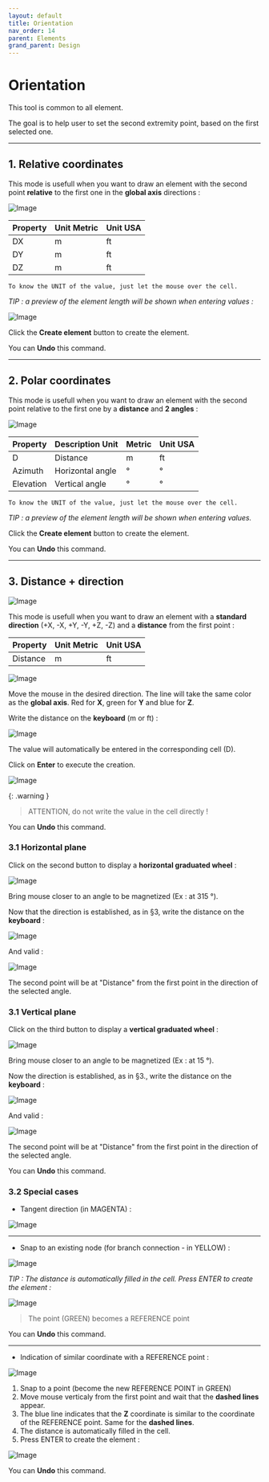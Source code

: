 ```yaml
---
layout: default
title: Orientation
nav_order: 14
parent: Elements
grand_parent: Design
---
```


# Orientation

This tool is common to all element.

The goal is to help user to set the second extremity point, based on the first selected one.

---

## 1. Relative coordinates

This mode is usefull when you want to draw an element with the second point **relative** to the first one in the **global axis** directions :

![Image](../../Images/Orientation5.jpg)

| Property | Unit Metric | Unit USA |
| -------- | ---- | ---- |
| DX | m | ft |
| DY | m | ft |
| DZ | m | ft |

    To know the UNIT of the value, just let the mouse over the cell. 

*TIP : a preview of the element length will be shown when entering values :*

![Image](../../Images/Orientation6.jpg)

Click the **Create element** button to create the element.

You can **Undo** this command.

---

## 2. Polar coordinates

This mode is usefull when you want to draw an element with the second point relative to the first one by a **distance** and **2 angles** :

![Image](../../Images/Orientation7.jpg)

| Property | Description Unit | Metric | Unit USA |
| -------- | ---- | ---- | -- |
| D | Distance | m | ft |
| Azimuth | Horizontal angle | ° | ° |
| Elevation | Vertical angle | ° | ° |

    To know the UNIT of the value, just let the mouse over the cell. 

*TIP : a preview of the element length will be shown when entering values.*

Click the **Create element** button to create the element.

You can **Undo** this command.

---

## 3. Distance + direction

![Image](../../Images/Orientation2.jpg)

This mode is usefull when you want to draw an element with a **standard direction** (+X, -X, +Y, -Y, +Z, -Z) and a **distance** from the first point :

| Property | Unit Metric | Unit USA |
| -------- | ---- | ---- |
| Distance | m | ft |

![Image](../../Images/Orientation1.jpg)

Move the mouse in the desired direction. The line will take the same color as the **global axis**. Red for **X**, green for **Y** and blue for **Z**.

Write the distance on the **keyboard** (m or ft) :

![Image](../../Images/PavéNumérique2.png)

The value will automatically be entered in the corresponding cell (D).

Click on **Enter** to execute the creation.

![Image](../../Images/PavéNumérique3.png)

{: .warning }
> ATTENTION, do not write the value in the cell directly !

You can **Undo** this command.

### 3.1 Horizontal plane

Click on the second button to display a **horizontal graduated wheel** :

![Image](../../Images/Orientation3.jpg)

Bring mouse closer to an angle to be magnetized (Ex : at 315 °).

Now that the direction is established, as in §3, write the distance on the **keyboard** :

![Image](../../Images/PavéNumérique2.png)

And valid :

![Image](../../Images/PavéNumérique3.png)

The second point will be at "Distance" from the first point in the direction of the selected angle.

### 3.1 Vertical plane

Click on the third button to display a **vertical graduated wheel** :

![Image](../../Images/Orientation4.jpg)

Bring mouse closer to an angle to be magnetized (Ex : at 15 °).

Now the direction is established, as in §3., write the distance on the **keyboard** :

![Image](../../Images/PavéNumérique2.png)

And valid :

![Image](../../Images/PavéNumérique3.png)

The second point will be at "Distance" from the first point in the direction of the selected angle.

You can **Undo** this command.

### 3.2 Special cases

* Tangent direction (in MAGENTA) :

![Image](../../Images/Orientation8.jpg)

---

* Snap to an existing node (for branch connection - in YELLOW) :

![Image](../../Images/Orientation9.jpg)

*TIP : The distance is automatically filled in the cell. Press ENTER to create the element :*

![Image](../../Images/PavéNumérique3.png)

>The point (GREEN) becomes a REFERENCE point

You can **Undo** this command.

---

* Indication of similar coordinate with a REFERENCE point :

![Image](../../Images/Orientation10.jpg)

1. Snap to a point (become the new REFERENCE POINT in GREEN)
2. Move mouse verticaly from the first point and wait that the **dashed lines** appear.
3. The blue line indicates that the **Z** coordinate is similar to the coordinate of the REFERENCE point. Same for the **dashed lines**.
4. The distance is automatically filled in the cell.
5. Press ENTER to create the element :

![Image](../../Images/PavéNumérique3.png)

You can **Undo** this command.

